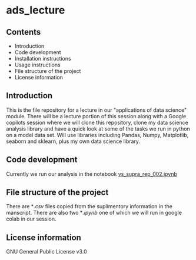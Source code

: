 # ads_lecture
## Contents

* Introduction
* Code development
* Installation instructions
* Usage instructions
* File structure of the project
* License information

## Introduction

This is the file repository for a lecture in our "applications of data science" module. There will be a lecture portion of this session along with a Google copilots session where we will clone this repository,  clone my data science analysis library and have a quick look at some of the tasks we run in python on a model data set. Will use libraries including Pandas, Numpy, Matplotlib, seaborn and sklearn, plus my own data science library.

## Code development



Currently we run our analysis in the notebook [vs_supra_rep_002.ipynb](https://github.com/drsimonturega/vs_supra_rep/blob/main/vs_supra_rep_002.ipynb)

## File structure of the project
There are **.csv* files copied from the suplimentory information in the manscript. There are also two **.ipynb* one of which we will run in google colab in our session.



## License information

GNU General Public License v3.0

